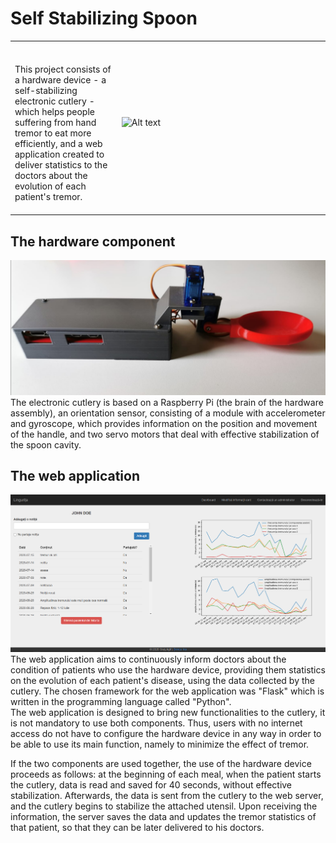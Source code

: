 # Self Stabilizing Spoon

| | |
| - | - |
| <br> <br> This project consists of a hardware device - a self-stabilizing electronic cutlery - which helps people suffering from hand tremor to eat more efficiently, and a web application created to deliver statistics to the doctors about the evolution of each patient's tremor. <br> <br> | ![Alt text](stabilization.gif) &nbsp;&nbsp;&nbsp;&nbsp;&nbsp;&nbsp;&nbsp;&nbsp;&nbsp;&nbsp;&nbsp;&nbsp;&nbsp;&nbsp;&nbsp;&nbsp;&nbsp;&nbsp;&nbsp;&nbsp;&nbsp;&nbsp;&nbsp;&nbsp;&nbsp;&nbsp;&nbsp;&nbsp;&nbsp;&nbsp;&nbsp;&nbsp;&nbsp;&nbsp;&nbsp;&nbsp;&nbsp;&nbsp;&nbsp;&nbsp;&nbsp;&nbsp;&nbsp;&nbsp;&nbsp;&nbsp;&nbsp;&nbsp;&nbsp;&nbsp;&nbsp;&nbsp;&nbsp;&nbsp;&nbsp;&nbsp;&nbsp;&nbsp;&nbsp;&nbsp;&nbsp;&nbsp;&nbsp;&nbsp;&nbsp;&nbsp;&nbsp;&nbsp;&nbsp;&nbsp;&nbsp;&nbsp;&nbsp;&nbsp;&nbsp;&nbsp;&nbsp;&nbsp;&nbsp;&nbsp;&nbsp;&nbsp;&nbsp;&nbsp;|


## The hardware component
![alt text](spoon.jpg)
The electronic cutlery is based on a Raspberry Pi (the brain of the hardware assembly), an orientation sensor, consisting of a module with accelerometer and gyroscope, which provides information on the position and movement of the handle, and two servo motors that deal with effective stabilization of the spoon cavity.  
## The web application
![alt text](web_application.PNG)
The web application aims to continuously inform doctors about the condition of patients who use the hardware device, providing them statistics on the evolution of each patient's disease, using the data collected by the cutlery. The chosen framework for the web application was "Flask" which is written in the programming language called "Python".  
The web application is designed to bring new functionalities to the cutlery, it is not mandatory to use both components. Thus, users with no internet access do not have to configure the hardware device in any way in order to be able to use its main function, namely to minimize the effect of tremor.  

If the two components are used together, the use of the hardware device proceeds as follows: at the beginning of each meal, when the patient starts the cutlery, data is read and saved for 40 seconds, without effective stabilization. Afterwards, the data is sent from the cutlery to the web server, and the cutlery begins to stabilize the attached utensil. Upon receiving the information, the server saves the data and updates the tremor statistics of that patient, so that they can be later delivered to his doctors.
